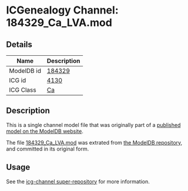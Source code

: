 # ICGenealogy Channel: 184329\_Ca\_LVA.mod

## Details

Name | Description
---- | -----------
ModelDB id | [184329](http://senselab.med.yale.edu/ModelDB/ShowModel.cshtml?model=184329)
ICG id | [4130](http://icg.neurotheory.ox.ac.uk/channels/3/4130)
ICG Class | [Ca](http://icg.neurotheory.ox.ac.uk/channels/3)

## Description

This is a single channel model file that was originally part of a [published model on the ModelDB website](http://senselab.med.yale.edu/mModelDB/ShowModel.cshtml?model=184329).

The file [184329\_Ca\_LVA.mod](184329_Ca_LVA.mod) was extrated from [the ModelDB repository](http://senselab.med.yale.edu/ModelDB/ShowModel.cshtml?model=184329), and committed in its original form.

## Usage

See the [icg-channel super-repository](https://github.com/icgenealogy/icg-channels) for more information.